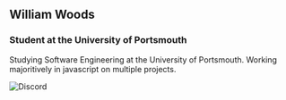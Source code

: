 ## William Woods
### Student at the University of Portsmouth

Studying Software Engineering at the University of Portsmouth.
Working majoritively in javascript on multiple projects.

![Discord](https://cdn4.iconfinder.com/data/icons/logos-and-brands/512/91_Discord_logo_logos-512.png)

<!--
**UP2021407/UP2021407** is a ✨ _special_ ✨ repository because its `README.md` (this file) appears on your GitHub profile.

Here are some ideas to get you started:

- 🔭 I’m currently working on ...
- 🌱 I’m currently learning ...
- 👯 I’m looking to collaborate on ...
- 🤔 I’m looking for help with ...
- 💬 Ask me about ...
- 📫 How to reach me: ...
- 😄 Pronouns: ...
- ⚡ Fun fact: ...
-->
